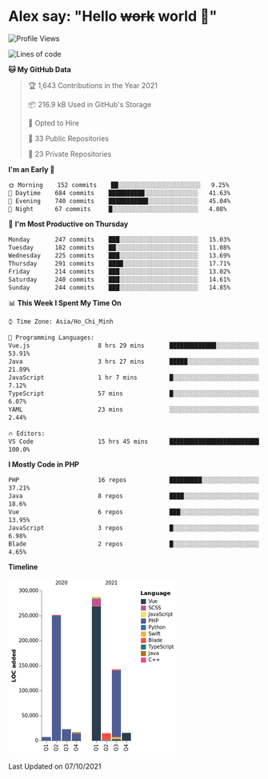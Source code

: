 # Alex say: "Hello ~~work~~ world 🐾"

<!--START_SECTION:waka-->
![Profile Views](http://img.shields.io/badge/Profile%20Views-48-blue)

![Lines of code](https://img.shields.io/badge/From%20Hello%20World%20I%27ve%20Written-759197%20lines%20of%20code-blue)

**🐱 My GitHub Data** 

> 🏆 1,643 Contributions in the Year 2021
 > 
> 📦 216.9 kB Used in GitHub's Storage 
 > 
> 💼 Opted to Hire
 > 
> 📜 33 Public Repositories 
 > 
> 🔑 23 Private Repositories  
 > 
**I'm an Early 🐤** 

```text
🌞 Morning    152 commits    ██░░░░░░░░░░░░░░░░░░░░░░░   9.25% 
🌆 Daytime    684 commits    ██████████░░░░░░░░░░░░░░░   41.63% 
🌃 Evening    740 commits    ███████████░░░░░░░░░░░░░░   45.04% 
🌙 Night      67 commits     █░░░░░░░░░░░░░░░░░░░░░░░░   4.08%

```
📅 **I'm Most Productive on Thursday** 

```text
Monday       247 commits    ███░░░░░░░░░░░░░░░░░░░░░░   15.03% 
Tuesday      182 commits    ██░░░░░░░░░░░░░░░░░░░░░░░   11.08% 
Wednesday    225 commits    ███░░░░░░░░░░░░░░░░░░░░░░   13.69% 
Thursday     291 commits    ████░░░░░░░░░░░░░░░░░░░░░   17.71% 
Friday       214 commits    ███░░░░░░░░░░░░░░░░░░░░░░   13.02% 
Saturday     240 commits    ███░░░░░░░░░░░░░░░░░░░░░░   14.61% 
Sunday       244 commits    ███░░░░░░░░░░░░░░░░░░░░░░   14.85%

```


📊 **This Week I Spent My Time On** 

```text
⌚︎ Time Zone: Asia/Ho_Chi_Minh

💬 Programming Languages: 
Vue.js                   8 hrs 29 mins       █████████████░░░░░░░░░░░░   53.91% 
Java                     3 hrs 27 mins       █████░░░░░░░░░░░░░░░░░░░░   21.89% 
JavaScript               1 hr 7 mins         █░░░░░░░░░░░░░░░░░░░░░░░░   7.12% 
TypeScript               57 mins             █░░░░░░░░░░░░░░░░░░░░░░░░   6.07% 
YAML                     23 mins             ░░░░░░░░░░░░░░░░░░░░░░░░░   2.44%

🔥 Editors: 
VS Code                  15 hrs 45 mins      █████████████████████████   100.0%

```

**I Mostly Code in PHP** 

```text
PHP                      16 repos            █████████░░░░░░░░░░░░░░░░   37.21% 
Java                     8 repos             ████░░░░░░░░░░░░░░░░░░░░░   18.6% 
Vue                      6 repos             ███░░░░░░░░░░░░░░░░░░░░░░   13.95% 
JavaScript               3 repos             █░░░░░░░░░░░░░░░░░░░░░░░░   6.98% 
Blade                    2 repos             █░░░░░░░░░░░░░░░░░░░░░░░░   4.65%

```


**Timeline**

![Chart not found](https://raw.githubusercontent.com/alexzvn/alexzvn/main/charts/bar_graph.png) 


 Last Updated on 07/10/2021
<!--END_SECTION:waka-->
